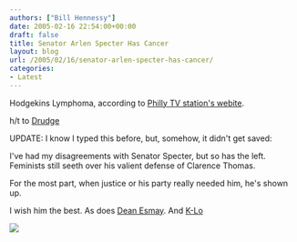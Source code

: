 ```yaml
---
authors: ["Bill Hennessy"]
date: 2005-02-16 22:54:00+00:00
draft: false
title: Senator Arlen Specter Has Cancer
layout: blog
url: /2005/02/16/senator-arlen-specter-has-cancer/
categories:
- Latest
---
```


Hodgekins Lymphoma, according to [Philly TV station's webite](https://www.nbc10.com/news/4205235/detail.html?rss=phi&psp=news).




h/t to [Drudge](https://www.drudgereport.com)




UPDATE: I know I typed this before, but, somehow, it didn't get saved:




I've had my disagreements with Senator Specter, but so has the left. Feminists still seeth over his valient defense of Clarence Thomas.   
  
For the most part, when justice or his party really needed him, he's shown up.   
  
I wish him the best. As does [Dean Esmay](https://www.deanesmay.com/posts/1108605885.shtml). And [K-Lo](https://www.nationalreview.com/thecorner/05_02_13_corner-archive.asp#056399)

![](https://blog.billhennessy.com/aggbug.aspx?PostID=1103)

